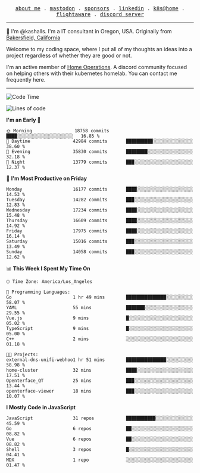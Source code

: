 <p align="center">
  <samp>
    <a href="https://jordanjones.org/">about me</a> .
    <a rel="me" href="https://mastodon.social/@kashall">mastodon</a> .
    <a href="https://github.com/sponsors/kashalls">sponsors</a> .
    <a href="https://linkedin.com/in/jordpjones">linkedin</a> .
    <a href="https://github.com/kashalls/home-cluster">k8s@home</a> .
    <a href="https://flightaware.com/adsb/stats/user/kashalls">flightaware</a> .
    <a href="https://discord.gg/V2WrCfqba9">discord server</a>
  </samp>
</p>

----------------------------------------------------------------

:wave: I'm @kashalls. I'm a IT consultant in Oregon, USA. Originally from [Bakersfield, California](https://maps.app.goo.gl/QQMtywTWghpXB6Tu6)

Welcome to my coding space, where I put all of my thoughts an ideas into a project regardless of whether they are good or not.

I'm an active member of [Home Operations](https://discord.gg/home-operations). A discord community focused on helping others with their kubernetes homelab. You can contact me frequently here.

----------------------------------------------------------------
<!--START_SECTION:waka-->
![Code Time](http://img.shields.io/badge/Code%20Time-2%2C030%20hrs%204%20mins-blue)

![Lines of code](https://img.shields.io/badge/From%20Hello%20World%20I%27ve%20Written-13.4%20million%20lines%20of%20code-blue)

**I'm an Early 🐤** 

```text
🌞 Morning                18758 commits       ████░░░░░░░░░░░░░░░░░░░░░   16.85 % 
🌆 Daytime                42984 commits       ██████████░░░░░░░░░░░░░░░   38.60 % 
🌃 Evening                35830 commits       ████████░░░░░░░░░░░░░░░░░   32.18 % 
🌙 Night                  13779 commits       ███░░░░░░░░░░░░░░░░░░░░░░   12.37 % 
```
📅 **I'm Most Productive on Friday** 

```text
Monday                   16177 commits       ████░░░░░░░░░░░░░░░░░░░░░   14.53 % 
Tuesday                  14282 commits       ███░░░░░░░░░░░░░░░░░░░░░░   12.83 % 
Wednesday                17234 commits       ████░░░░░░░░░░░░░░░░░░░░░   15.48 % 
Thursday                 16609 commits       ████░░░░░░░░░░░░░░░░░░░░░   14.92 % 
Friday                   17975 commits       ████░░░░░░░░░░░░░░░░░░░░░   16.14 % 
Saturday                 15016 commits       ███░░░░░░░░░░░░░░░░░░░░░░   13.49 % 
Sunday                   14058 commits       ███░░░░░░░░░░░░░░░░░░░░░░   12.62 % 
```


📊 **This Week I Spent My Time On** 

```text
🕑︎ Time Zone: America/Los_Angeles

💬 Programming Languages: 
Go                       1 hr 49 mins        ███████████████░░░░░░░░░░   58.07 % 
YAML                     55 mins             ███████░░░░░░░░░░░░░░░░░░   29.55 % 
Vue.js                   9 mins              █░░░░░░░░░░░░░░░░░░░░░░░░   05.02 % 
TypeScript               9 mins              █░░░░░░░░░░░░░░░░░░░░░░░░   05.00 % 
C++                      2 mins              ░░░░░░░░░░░░░░░░░░░░░░░░░   01.18 % 

🐱‍💻 Projects: 
external-dns-unifi-webhoo1 hr 51 mins        ███████████████░░░░░░░░░░   58.98 % 
home-cluster             32 mins             ████░░░░░░░░░░░░░░░░░░░░░   17.51 % 
Openterface_QT           25 mins             ███░░░░░░░░░░░░░░░░░░░░░░   13.44 % 
openterface-viewer       18 mins             ███░░░░░░░░░░░░░░░░░░░░░░   10.07 % 
```

**I Mostly Code in JavaScript** 

```text
JavaScript               31 repos            ███████████░░░░░░░░░░░░░░   45.59 % 
Go                       6 repos             ██░░░░░░░░░░░░░░░░░░░░░░░   08.82 % 
Vue                      6 repos             ██░░░░░░░░░░░░░░░░░░░░░░░   08.82 % 
Shell                    3 repos             █░░░░░░░░░░░░░░░░░░░░░░░░   04.41 % 
MDX                      1 repo              ░░░░░░░░░░░░░░░░░░░░░░░░░   01.47 % 
```




<!--END_SECTION:waka-->